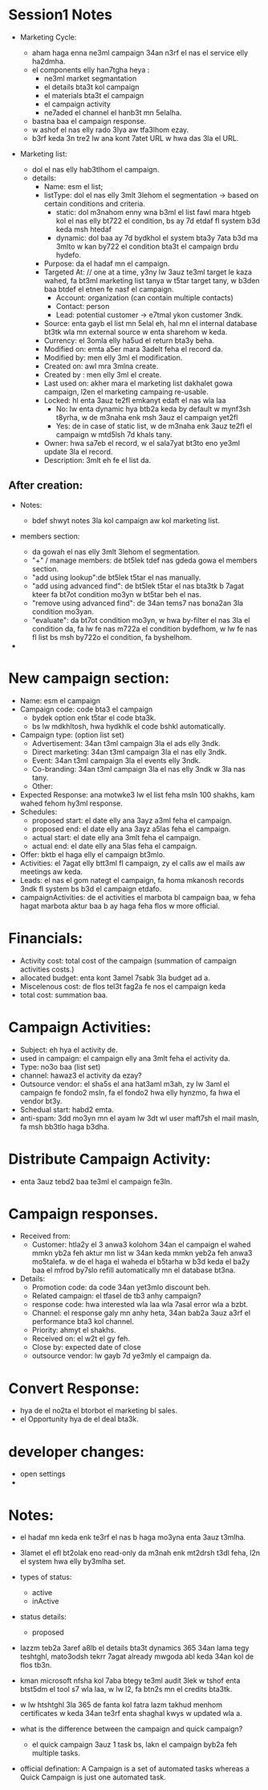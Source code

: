 # Session1 Notes

- Marketing Cycle:

  - aham haga enna ne3ml campaign 34an n3rf el nas el service elly ha2dmha.
  - el components elly han7tgha heya :
    - ne3ml market segmantation
    - el details bta3t kol campaign
    - el materials bta3t el campaign
    - el campaign activity
    - ne7aded el channel el hanb3t mn 5elalha.
  - bastna baa el campaign response.
  - w ashof el nas elly rado 3lya aw tfa3lhom ezay.
  - b3rf keda 3n tre2 lw ana kont 7atet URL w hwa das 3la el URL.

- Marketing list:
  - dol el nas elly hab3tlhom el campaign.
  - details:
    - Name: esm el list;
    - listType: dol el nas elly 3mlt 3lehom el segmentation -> based on certain conditions and criteria.
      - static: dol m3nahom enny wna b3ml el list fawl mara htgeb kol el nas elly bt722 el condition, bs ay 7d etdaf fl system b3d keda msh htedaf
      - dynamic: dol baa ay 7d bydkhol el system bta3y 7ata b3d ma 3mlto w kan by722 el condition bta3t el campaign brdu hydefo.
    - Purpose: da el hadaf mn el campaign.
    - Targeted At: // one at a time, y3ny lw 3auz te3ml target le kaza wahed, fa bt3ml marketing list tanya w t5tar target tany, w b3den baa btdef el etnen fe nasf el campaign.
      - Account: organization (can contain multiple contacts)
      - Contact: person
      - Lead: potential customer -> e7tmal ykon customer 3ndk.
    - Source: enta gayb el list mn 5elal eh, hal mn el internal database bt3tk wla mn external source w enta sharehom w keda.
    - Currency: el 3omla elly ha5ud el return bta3y beha.
    - Modified on: emta a5er mara 3adelt feha el record da.
    - Modified by: men elly 3ml el modification.
    - Created on: awl mra 3mlna create.
    - Created by : men elly 3ml el create.
    - Last used on: akher mara el marketing list dakhalet gowa campaign, l2en el marketing campaing re-usable.
    - Locked: hl enta 3auz te2fl emkanyt edaft el nas wla laa
      - No: lw enta dynamic hya btb2a keda by default w mynf3sh t8yrha, w de m3naha enk msh 3auz el campaign yet2fl
      - Yes: de in case of static list, w de m3naha enk 3auz te2fl el campaign w mtd5lsh 7d khals tany.
    - Owner: hwa sa7eb el record, w el sala7yat bt3to eno ye3ml update 3la el record.
    - Description: 3mlt eh fe el list da.

## After creation:

- Notes:

  - bdef shwyt notes 3la kol campaign aw kol marketing list.

- members section:
  - da gowah el nas elly 3mlt 3lehom el segmentation.
  - "+" / manage members: de bt5lek tdef nas gdeda gowa el members section.
  - "add using lookup":de bt5lek t5tar el nas manually.
  - "add using advanced find": de bt5lek t5tar el nas bta3tk b 7agat kteer fa bt7ot condition mo3yn w bt5tar beh el nas.
  - "remove using advanced find": de 34an tems7 nas bona2an 3la condition mo3yan.
  - "evaluate": da bt7ot condition mo3yn, w hwa by-filter el nas 3la el condition da, fa lw fe nas m722a el condition bydefhom, w lw fe nas fl list bs msh by722o el condition, fa byshelhom.
-

# New campaign section:

- Name: esm el campaign
- Campaign code: code bta3 el campaign
  - bydek option enk t5tar el code bta3k.
  - bs lw mdkhltosh, hwa hydkhlk el code bshkl automatically.
- Campaign type: (option list set)
  - Advertisement: 34an t3ml campaign 3la el ads elly 3ndk.
  - Direct marketing: 34an t3ml campaign 3la el nas elly 3ndk.
  - Event: 34an t3ml campaign 3la el events elly 3ndk.
  - Co-branding: 34an t3ml campaign 3la el nas elly 3ndk w 3la nas tany.
  - Other:
- Expected Response: ana motwke3 lw el list feha msln 100 shakhs, kam wahed fehom hy3ml response.
- Schedules:
  - proposed start: el date elly ana 3ayz a3ml feha el campaign.
  - proposed end: el date elly ana 3ayz a5las feha el campaign.
  - actual start: el date elly ana 3mlt feha el campaign.
  - actual end: el date elly ana 5las feha el campaign.
- Offer: bktb el haga elly el campaign bt3mlo.
- Activities: el 7agat elly btt3ml fl campaign, zy el calls aw el mails aw meetings aw keda.
- Leads: el nas el gom nategt el campaign, fa homa mkanosh records 3ndk fl system bs b3d el campaign etdafo.
- campaignActivities: de el activities el marbota bl campaign baa, w feha hagat marbota aktur baa b ay haga feha flos w more official.

# Financials:

- Activity cost: total cost of the campaign (summation of campaign activities costs.)
- allocated budget: enta kont 3amel 7sabk 3la budget ad a.
- Miscelenous cost: de flos tel3t fag2a fe nos el campaign keda
- total cost: summation baa.

# Campaign Activities:

- Subject: eh hya el activity de.
- used in campaign: el campaign elly ana 3mlt feha el activity da.
- Type: no3o baa (list set)
- channel: hawaz3 el activity da ezay?
- Outsource vendor: el sha5s el ana hat3aml m3ah, zy lw 3aml el campaign fe fondo2 msln, fa el fondo2 hwa elly hynzmo, fa hwa el vendor bt3y.
- Schedual start: habd2 emta.
- anti-spam: 3dd mo3yn mn el ayam lw 3dt wl user maft7sh el mail masln, fa msh bb3tlo haga b3dha.

# Distribute Campaign Activity:

- enta 3auz tebd2 baa te3ml el campaign fe3ln.

# Campaign responses.

- Received from:
  - Customer: htla2y el 3 anwa3 kolohom 34an el campaign el wahed mmkn yb2a feh aktur mn list w 34an keda mmkn yeb2a feh anwa3 mo5talefa. w de el haga el waheda el b5tarha w b3d keda el ba2y baa el mfrod by7slo refill automatically mn el database bt3na.
- Details:
  - Promotion code: da code 34an yet3mlo discount beh.
  - Related campaign: el tfasel de tb3 anhy campaign?
  - response code: hwa interested wla laa wla 7asal error wla a bzbt.
  - Channel: el response galy mn anhy heta, 34an bab2a 3auz a3rf el performance bta3 kol channel.
  - Priority: ahmyt el shakhs.
  - Received on: el w2t el gy feh.
  - Close by: expected date of close
  - outsource vendor: lw gayb 7d ye3mly el campaign da.

# Convert Response:

- hya de el no2ta el btorbot el marketing bl sales.
- el Opportunity hya de el deal bta3k.

# developer changes:

- open settings
-

# Notes:

- el hadaf mn keda enk te3rf el nas b haga mo3yna enta 3auz t3mlha.
- 3lamet el efl bt2olak eno read-only da m3nah enk mt2drsh t3dl feha, l2n el system hwa elly by3mlha set.
- types of status:
  - active
  - inActive
- status details:

  - proposed

- lazzm teb2a 3aref a8lb el details bta3t dynamics 365 34an lama tegy teshtghl, mato3odsh tekrr 7agat already mwgoda abl keda 34an kol de flos tb3n.
- kman microsoft nfsha kol 7aba btegy te3ml audit 3lek w tshof enta btst5dm el tool s7 wla laa, w lw l2, fa btn2s mn el credits bta3tk.
- w lw htshtghl 3la 365 de fanta kol fatra lazm takhud menhom certificates w keda 34an te3rf enta shaghal kwys w updated wla a.

- what is the difference between the campaign and quick campaign?
  - el quick campaign 3auz 1 task bs, lakn el campaign byb2a feh multiple tasks.
- official defination: A Campaign is a set of automated tasks whereas a Quick Campaign is just one automated task.
